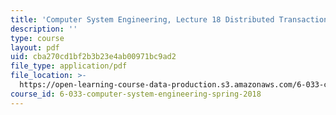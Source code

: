 ```yaml
---
title: 'Computer System Engineering, Lecture 18 Distributed Transactions'
description: ''
type: course
layout: pdf
uid: cba270cd1bf2b3b23e4ab00971bc9ad2
file_type: application/pdf
file_location: >-
  https://open-learning-course-data-production.s3.amazonaws.com/6-033-computer-system-engineering-spring-2018/cba270cd1bf2b3b23e4ab00971bc9ad2_MIT6_033S18lec18.pdf
course_id: 6-033-computer-system-engineering-spring-2018
---
```

